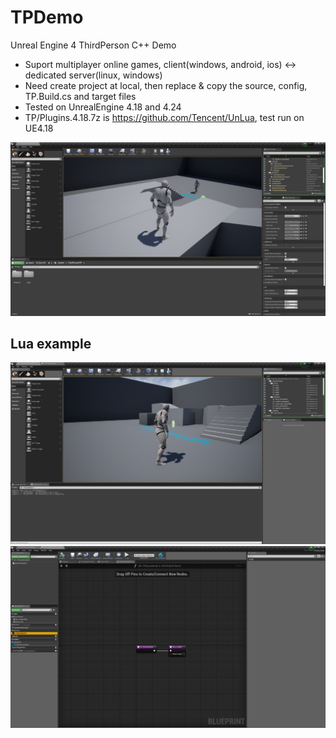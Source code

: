 # TPDemo
Unreal Engine 4 ThirdPerson C++ Demo

- Suport multiplayer online games, client(windows, android, ios) <-> dedicated server(linux, windows)
- Need create project at local, then replace & copy the source, config, TP.Build.cs and target files
- Tested on UnrealEngine 4.18 and 4.24
- TP/Plugins.4.18.7z is https://github.com/Tencent/UnLua, test run on UE4.18

![image](https://github.com/Jeff-shen/TPDemo/blob/master/demo.png)

## Lua example
![image](https://github.com/Jeff-shen/TPDemo/blob/master/LuaGameMode.png)
![image](https://github.com/Jeff-shen/TPDemo/blob/master/LuaGameMode2.png)

